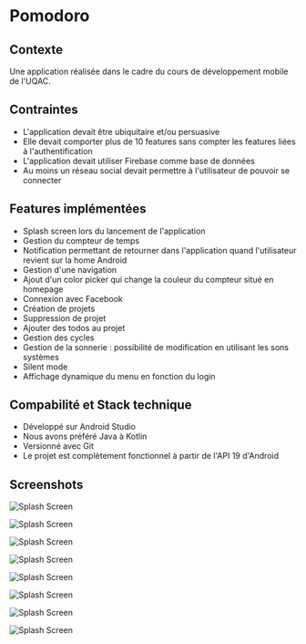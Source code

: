# Pomodoro

## Contexte

Une application réalisée dans le cadre du cours de développement mobile de l'UQAC.

## Contraintes

* L'application devait être ubiquitaire et/ou persuasive
* Elle devait comporter plus de 10 features sans compter les features liées à l'authentification
* L'application devait utiliser Firebase comme base de données
* Au moins un réseau social devait permettre à l'utilisateur de pouvoir se connecter

## Features implémentées

* Splash screen lors du lancement de l'application
* Gestion du compteur de temps
* Notification permettant de retourner dans l'application quand l'utilisateur revient sur la home Android
* Gestion d'une navigation
* Ajout d'un color picker qui change la couleur du compteur situé en homepage
* Connexion avec Facebook
* Création de projets
* Suppression de projet
* Ajouter des todos au projet
* Gestion des cycles
* Gestion de la sonnerie : possibilité de modification en utilisant les sons systèmes
* Silent mode
* Affichage dynamique du menu en fonction du login

## Compabilité et Stack technique

* Développé sur Android Studio
* Nous avons préféré Java à Kotlin
* Versionné avec Git
* Le projet est complètement fonctionnel à partir de l'API 19 d'Android

## Screenshots

![Splash Screen](screenshots/splash_screen.png)

![Splash Screen](screenshots/home.png)

![Splash Screen](screenshots/countdown_start.png)

![Splash Screen](screenshots/notification.png)

![Splash Screen](screenshots/notification.png)

![Splash Screen](screenshots/menu.png)

![Splash Screen](screenshots/login.png)

![Splash Screen](screenshots/settings.png)
